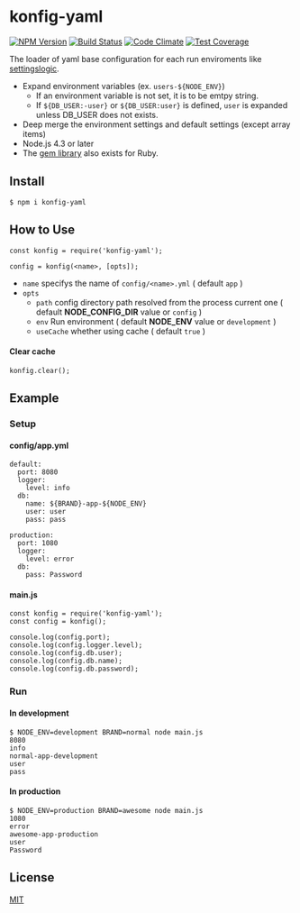 konfig-yaml
===========

[![NPM Version][npm-image]][npm-url]
[![Build Status](https://travis-ci.org/tilfin/konfig-yaml.svg?branch=master)](https://travis-ci.org/tilfin/konfig-yaml)
[![Code Climate](https://codeclimate.com/github/tilfin/konfig-yaml/badges/gpa.svg)](https://codeclimate.com/github/tilfin/konfig-yaml)
[![Test Coverage](https://codeclimate.com/github/tilfin/konfig-yaml/badges/coverage.svg)](https://codeclimate.com/github/tilfin/konfig-yaml/coverage)

The loader of yaml base configuration for each run enviroments like [settingslogic](https://github.com/settingslogic/settingslogic).

- Expand environment variables (ex. `users-${NODE_ENV}`)
    - If an environment variable is not set, it is to be emtpy string.
    - If `${DB_USER:-user}` or `${DB_USER:user}` is defined, `user` is expanded unless DB_USER does not exists.
- Deep merge the environment settings and default settings (except array items)
- Node.js 4.3 or later
- The [gem library](https://github.com/tilfin/konfig-yaml-rb) also exists for Ruby.

## Install

```
$ npm i konfig-yaml
```


## How to Use

```
const konfig = require('konfig-yaml');

config = konfig(<name>, [opts]);
```

* `name` specifys the name of `config/<name>.yml` ( default `app` )
* `opts`
  * `path` config directory path resolved from the process current one ( default **NODE_CONFIG_DIR** value or `config` )
  * `env` Run environment ( default **NODE_ENV** value or `development` )
  * `useCache` whether using cache ( default `true` )

#### Clear cache

```
konfig.clear();
```


## Example

### Setup

#### config/app.yml

```
default:
  port: 8080
  logger:
    level: info
  db:
    name: ${BRAND}-app-${NODE_ENV}
    user: user
    pass: pass

production:
  port: 1080
  logger:
    level: error
  db:
    pass: Password
```

#### main.js

```
const konfig = require('konfig-yaml');
const config = konfig();

console.log(config.port);
console.log(config.logger.level);
console.log(config.db.user);
console.log(config.db.name);
console.log(config.db.password);
```

### Run

#### In development

```
$ NODE_ENV=development BRAND=normal node main.js
8080
info
normal-app-development
user
pass
```

#### In production

```
$ NODE_ENV=production BRAND=awesome node main.js
1080
error
awesome-app-production
user
Password
```


## License

  [MIT](LICENSE)

[npm-image]: https://img.shields.io/npm/v/konfig-yaml.svg
[npm-url]: https://npmjs.org/package/konfig-yaml
